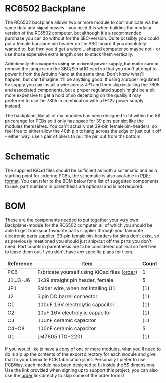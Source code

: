 # RC6502 Backplane

The RC6502 backplane allows two or more module to communicate via the same data and signal busses - you need this when building the modular version of the RC6502 computer, but although it's a recommended purchase you can do without for the SBC-version. Quite possibly you could put a female bacplane pin header on the SBC-board if you absolutely wanted to, but then you'd get a wierd L-shaped computer so maybe not - or use those expensive extra length ones to stack them vertically.

Additionally this supports using an external power supply, but make sure to remove the jumpers on the SBC/Serial IO card so that you don't attempt to power it from the Arduino Nano at the same time. Don't know what'll happen, but can't imagine it'll be anything good. If using a proper regulated 5v supply you can install a wire across JP1 and then skip installing the 7805 and associated components, but a proper regulated supply might be a bit more expensive to get a hold of so depending on the quality it may preferred to use the 7805 in combination with a 9-12v power supply instead.

The backplane, like all of my modules has been designed to fit within the 5$ pricerange for PCBs so it only has space for 39 pins per slot like the modules themselves. You can't actually get 39-pin female pin-headers, so feel free to either allow the 40th pin to hang across the edge or just cut it off - either way, use a pair of pliers to pull the pin out from the bottom.

# Schematic
The supplied KiCad files should be sufficient as both a schematic and as a starting
point for ordering PCBs, the schematic is also available in
[PDF-format](https://github.com/tebl/RC6502-Apple-1-Replica/raw/master/RC6502%20Backplane/export/RC6502%20Backplane.pdf). You can refer to the BOM below for a list of suggested components to use, part numbers in parenthesis are optional and is not required.

# BOM
These are the components needed to put together your very own Backplane-module for the RC6502 computer, all of which you should be able to get from your favourite parts supplier through your favourite electronic parts supplier. 39-pin female pin-headers for slots don't exist, so as previously mentioned you should just snip/cut off the parts you don't need. Part counts in parenthesis are to be considered optional so feel free to leave them out if you don't have any specific plans for them.

| Reference | Item                                  | Count   |
| --------- | ------------------------------------- | ------- |
| PCB       | Fabricate yourself using KiCad files ([order](https://www.pcbway.com/project/shareproject/RC6502_Apple_1_Replica__Backplane_module_revision_A_.html?inviteid=88707))|      1  |
| J1,J3-J6  | 1x39 straight pin header, female      |      5  |
| JP1       | Solder wire, when not intalling U1    |     (1) |
| J2        | 3 pin DC barrel connector             |     (1) |
| C1        | 100uF 16V electrolytic capacitor      |     (1) |
| C2        | 10uF 16V electrolytic capacitor       |     (1) |
| C3        | 100nF ceramic capacitor               |     (1) |
| C4-C8     | 100nF ceramic capacitor               |      5  |
| U1        | LM7805 (TO-220)                       |     (1) |

If you would like to have a copy of one or more modules, what you'll need to do is zip up the contents of the export directory for each module and give that to your favourite PCB fabrication plant. Personally I prefer to use [PCBWay](https://www.pcbway.com/setinvite.aspx?inviteid=88707), each module has been designed to fit inside the 5$ dimensions. Use the link provided when signing up to support this project, you can also use the [order](https://www.pcbway.com/project/shareproject/RC6502_Apple_1_SBC__revision_D_.html?inviteid=88707) link directly to skip some of the order forms!